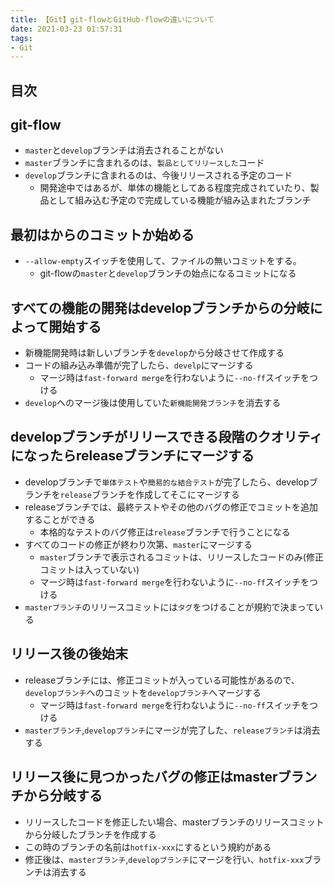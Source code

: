 ```yaml
---
title: 【Git】git-flowとGitHub-flowの違いについて
date: 2021-03-23 01:57:31
tags:
- Git
---
```

## 目次
<!-- toc -->
<!-- more -->

## git-flow
- `master`と`develop`ブランチは消去されることがない
- `master`ブランチに含まれるのは、`製品としてリリースした`コード
- `develop`ブランチに含まれるのは、今後リリースされる予定のコード
	- 開発途中ではあるが、単体の機能としてある程度完成されていたり、製品として組み込む予定ので完成している機能が組み込まれたブランチ

## 最初はからのコミットか始める
- `--allow-empty`スイッチを使用して、ファイルの無いコミットをする。
	- git-flowの`master`と`develop`ブランチの始点になるコミットになる

## すべての機能の開発はdevelopブランチからの分岐によって開始する
- 新機能開発時は新しいブランチを`develop`から分岐させて作成する
- コードの組み込み準備が完了したら、`develp`にマージする
	- マージ時は`fast-forward merge`を行わないように`--no-ff`スイッチをつける
- `develop`へのマージ後は使用していた`新機能開発ブランチ`を消去する

## developブランチがリリースできる段階のクオリティになったらreleaseブランチにマージする
- developブランチで`単体テスト`や`簡易的な結合テスト`が完了したら、developブランチを`release`ブランチを作成してそこにマージする
- releaseブランチでは、最終テストやその他のバグの修正でコミットを追加することができる
	- 本格的なテストのバグ修正は`release`ブランチで行うことになる
- すべてのコードの修正が終わり次第、`master`にマージする
	- `master`ブランチで表示されるコミットは、リリースしたコードのみ(修正コミットは入っていない)
	- マージ時は`fast-forward merge`を行わないように`--no-ff`スイッチをつける
- `masterブランチ`のリリースコミットには`タグ`をつけることが規約で決まっている

## リリース後の後始末
- releaseブランチには、修正コミットが入っている可能性があるので、`developブランチ`へのコミットを`developブランチ`へマージする
	- マージ時は`fast-forward merge`を行わないように`--no-ff`スイッチをつける
- `masterブランチ`,`developブランチ`にマージが完了した、`releaseブランチ`は消去する

## リリース後に見つかったバグの修正はmasterブランチから分岐する
- リリースしたコードを修正したい場合、masterブランチのリリースコミットから分岐したブランチを作成する
 - この時のブランチの名前は`hotfix-xxx`にするという規約がある
- 修正後は、`masterブランチ`,`developブランチ`にマージを行い、`hotfix-xxx`ブランチは消去する

